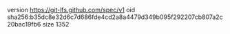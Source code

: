 version https://git-lfs.github.com/spec/v1
oid sha256:b35dc8e32d6c7d686fde4cd2a8a4479d349b095f292207cb807a2c20bac19fb6
size 1352
